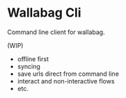 
# Wallabag Cli

Command line client for wallabag.


(WIP)

- offline first
- syncing
- save urls direct from command line
- interact and non-interactive flows
- etc.


